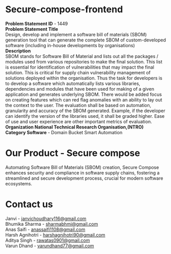 # Secure-compose-frontend 
**Problem Statement ID** - 1449 <br>
**Problem Statement Title** <br>
Design, develop and implement a software bill of materials (SBOM) generation tool that can generate the complete SBOM of custom-developed software (including in-house developments by organisations)<br>
**Description**	<br>
SBOM stands for Software Bill of Material and lists out all the packages / modules used from various repositories to make the final solution. This list is essential for identification of vulnerabilities that may impact the final solution. This is critical for supply chain vulnerability management of solutions deployed within the organisation. Thus the task for developers is to develop a software which automatically lists various libraries, dependencies and modules that have been used for making of a given application and generates underlying SBOM. There would be added focus on creating features which can red flag anomalies with an ability to lay out the context to the user. The evaluation shall be based on automation, granularity and accuracy of the SBOM generated. Example, if the developer can identify the version of the libraries used, it shall be graded higher. Ease of use and user experience are other important metrics of evaluation.<br>
**Organization	National Technical Research Organisation,(NTRO)**<br>
**Category	Software** - Domain Bucket	Smart Automation

# Our Product - Secure compose
Automating Software Bill of Materials (SBOM) creation, Secure Compose enhances security and compliance in software supply chains, fostering a streamlined and secure development process, crucial for modern software ecosystems.

# Contact us
Janvi - janvichoudhary116@gmail.com<br>
Bhumika Sharma - sharmabhmi@gmail.com<br>
Anas Saifi - anassaifi1108@gmail.com<br>
Harsh Agnihotri - harshagnihotri90@gmail.com<br>
Aditya Singh - rawatas0901@gmail.com<br>
Varun Dhand - varundhand77@gmail.com
